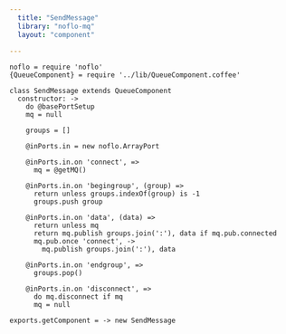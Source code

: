 ```yaml
---
  title: "SendMessage"
  library: "noflo-mq"
  layout: "component"

---
```


    noflo = require 'noflo'
    {QueueComponent} = require '../lib/QueueComponent.coffee'
    
    class SendMessage extends QueueComponent
      constructor: ->
        do @basePortSetup
        mq = null
    
        groups = []
    
        @inPorts.in = new noflo.ArrayPort
    
        @inPorts.in.on 'connect', =>
          mq = @getMQ()
    
        @inPorts.in.on 'begingroup', (group) =>
          return unless groups.indexOf(group) is -1
          groups.push group
    
        @inPorts.in.on 'data', (data) =>
          return unless mq
          return mq.publish groups.join(':'), data if mq.pub.connected
          mq.pub.once 'connect', ->
            mq.publish groups.join(':'), data
    
        @inPorts.in.on 'endgroup', =>
          groups.pop()
    
        @inPorts.in.on 'disconnect', =>
          do mq.disconnect if mq
          mq = null
    
    exports.getComponent = -> new SendMessage
    
